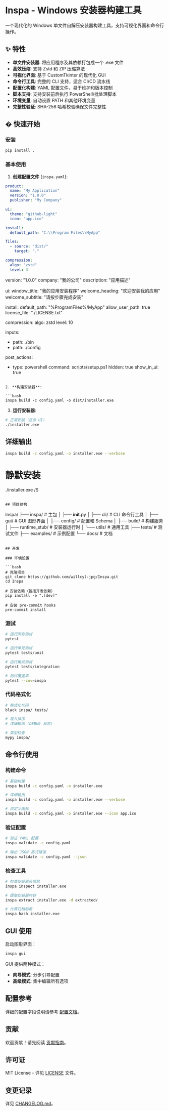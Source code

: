 # Inspa - Windows 安装器构建工具

一个现代化的 Windows 单文件自解压安装器构建工具，支持可视化界面和命令行操作。

## ✨ 特性

- **单文件安装器**: 将应用程序及其依赖打包成一个 .exe 文件
- **高效压缩**: 支持 Zstd 和 ZIP 压缩算法
- **可视化界面**: 基于 CustomTkinter 的现代化 GUI
- **命令行工具**: 完整的 CLI 支持，适合 CI/CD 流水线
- **配置化构建**: YAML 配置文件，易于维护和版本控制
- **脚本支持**: 支持安装前后执行 PowerShell/批处理脚本
- **环境变量**: 自动设置 PATH 和其他环境变量
- **完整性验证**: SHA-256 哈希校验确保文件完整性

## � 快速开始

### 安装

```bash
pip install .
```

### 基本使用

1. **创建配置文件** (`inspa.yaml`):

```yaml
product:
  name: "My Application"
  version: "1.0.0"
  publisher: "My Company"

ui:
  theme: "github-light"
  icon: "app.ico"

install:
  default_path: "C:\\Program Files\\MyApp"

files:
  - source: "dist/"
    target: "."

compression:
  algo: "zstd"
  level: 3
```

version: "1.0.0"
company: "我的公司"
description: "应用描述"

ui:
window_title: "我的应用安装程序"
welcome_heading: "欢迎安装我的应用"
welcome_subtitle: "请按步骤完成安装"

install:
default_path: "%ProgramFiles%/MyApp"
allow_user_path: true
license_file: "./LICENSE.txt"

compression:
algo: zstd
level: 10

inputs:

- path: ./bin
- path: ./config

post_actions:

- type: powershell
  command: scripts/setup.ps1
  hidden: true
  show_in_ui: true

````

2. **构建安装器**:

```bash
inspa build -c config.yaml -o dist/installer.exe
````

3. **运行安装器**:

```bash
# 正常安装（显示 UI）
./installer.exe
```

## 详细输出

```bash
inspa build -c config.yaml -o installer.exe --verbose
```

# 静默安装

./installer.exe /S

```

## 项目结构

```

Inspa/
├── inspa/ # 主包
│ ├── **init**.py
│ ├── cli/ # CLI 命令行工具
│ ├── gui/ # GUI 图形界面
│ ├── config/ # 配置和 Schema
│ ├── build/ # 构建服务
│ ├── runtime_stub/ # 安装器运行时
│ └── utils/ # 通用工具
├── tests/ # 测试文件
├── examples/ # 示例配置
└── docs/ # 文档

````

## 开发

### 环境设置

```bash
# 克隆项目
git clone https://github.com/willcyl-jpg/Inspa.git
cd Inspa

# 安装依赖（包括开发依赖）
pip install -e ".[dev]"

# 安装 pre-commit hooks
pre-commit install
````

### 测试

```bash
# 运行所有测试
pytest

# 运行单元测试
pytest tests/unit

# 运行集成测试
pytest tests/integration

# 测试覆盖率
pytest --cov=inspa
```

### 代码格式化

```bash
# 格式化代码
black inspa/ tests/

# 导入排序
# 详细输出 (DEBUG 日志)

# 类型检查
mypy inspa/
```

## 命令行使用

### 构建命令

```bash
# 基础构建
inspa build -c config.yaml -o installer.exe

# 详细输出
inspa build -c config.yaml -o installer.exe --verbose

# 自定义图标
inspa build -c config.yaml -o installer.exe --icon app.ico
```

### 验证配置

```bash
# 验证 YAML 配置
inspa validate -c config.yaml

# 输出 JSON 格式错误
inspa validate -c config.yaml --json
```

### 检查工具

```bash
# 检查安装器头信息
inspa inspect installer.exe

# 提取安装器内容
inspa extract installer.exe -d extracted/

# 计算归档哈希
inspa hash installer.exe
```

## GUI 使用

启动图形界面：

```bash
inspa gui
```

GUI 提供两种模式：

- **向导模式**: 分步引导配置
- **高级模式**: 集中编辑所有选项

## 配置参考

详细的配置字段说明请参考 [配置文档](docs/configuration.md)。

## 贡献

欢迎贡献！请先阅读 [贡献指南](CONTRIBUTING.md)。

## 许可证

MIT License - 详见 [LICENSE](LICENSE) 文件。

## 变更记录

详见 [CHANGELOG.md](CHANGELOG.md)。
